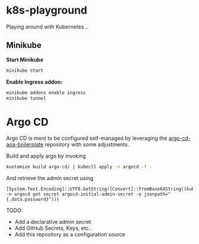 # k8s-playground

Playing around with Kubernetes...

## Minikube

**Start Minikube**
```sh
minikube start
```

**Enable Ingress addon:**
```sh
minikube addons enable ingress
minikube tunnel
```

# Argo CD

Argo CD is ment to be configured self-managed by leveraging the [argo-cd-aoa-boilerplate](https://github.com/SelfhostedPro/argo-cd-aoa-boilerplate)
repository with some adjustments.

Build and apply argo by invoking
```sh
kustomize build argo-cd/ | kubectl apply -n argocd -f -
```
And retrieve the admin secret using
```pwsh
[System.Text.Encoding]::UTF8.GetString([Convert]::FromBase64String((kubectl -n argocd get secret argocd-initial-admin-secret -o jsonpath="{.data.password}")))
```

TODO:
- Add a declarative admin secret
- Add GitHub Secrets, Keys, etc..
- Add this repository as a configuration source